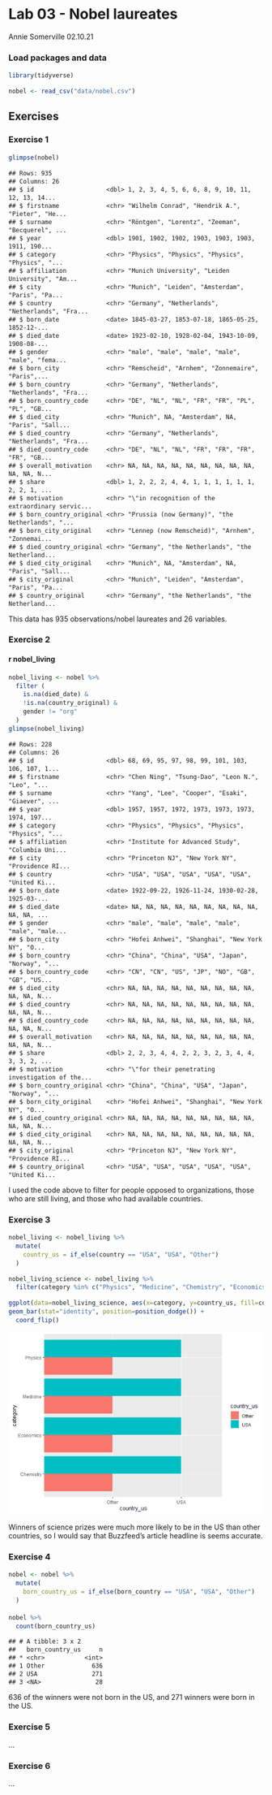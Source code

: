 Lab 03 - Nobel laureates
================
Annie Somerville
02.10.21

### Load packages and data

``` r
library(tidyverse) 
```

``` r
nobel <- read_csv("data/nobel.csv")
```

## Exercises

### Exercise 1

``` r
glimpse(nobel)
```

    ## Rows: 935
    ## Columns: 26
    ## $ id                    <dbl> 1, 2, 3, 4, 5, 6, 6, 8, 9, 10, 11, 12, 13, 14...
    ## $ firstname             <chr> "Wilhelm Conrad", "Hendrik A.", "Pieter", "He...
    ## $ surname               <chr> "Röntgen", "Lorentz", "Zeeman", "Becquerel", ...
    ## $ year                  <dbl> 1901, 1902, 1902, 1903, 1903, 1903, 1911, 190...
    ## $ category              <chr> "Physics", "Physics", "Physics", "Physics", "...
    ## $ affiliation           <chr> "Munich University", "Leiden University", "Am...
    ## $ city                  <chr> "Munich", "Leiden", "Amsterdam", "Paris", "Pa...
    ## $ country               <chr> "Germany", "Netherlands", "Netherlands", "Fra...
    ## $ born_date             <date> 1845-03-27, 1853-07-18, 1865-05-25, 1852-12-...
    ## $ died_date             <date> 1923-02-10, 1928-02-04, 1943-10-09, 1908-08-...
    ## $ gender                <chr> "male", "male", "male", "male", "male", "fema...
    ## $ born_city             <chr> "Remscheid", "Arnhem", "Zonnemaire", "Paris",...
    ## $ born_country          <chr> "Germany", "Netherlands", "Netherlands", "Fra...
    ## $ born_country_code     <chr> "DE", "NL", "NL", "FR", "FR", "PL", "PL", "GB...
    ## $ died_city             <chr> "Munich", NA, "Amsterdam", NA, "Paris", "Sall...
    ## $ died_country          <chr> "Germany", "Netherlands", "Netherlands", "Fra...
    ## $ died_country_code     <chr> "DE", "NL", "NL", "FR", "FR", "FR", "FR", "GB...
    ## $ overall_motivation    <chr> NA, NA, NA, NA, NA, NA, NA, NA, NA, NA, NA, N...
    ## $ share                 <dbl> 1, 2, 2, 2, 4, 4, 1, 1, 1, 1, 1, 1, 2, 2, 1, ...
    ## $ motivation            <chr> "\"in recognition of the extraordinary servic...
    ## $ born_country_original <chr> "Prussia (now Germany)", "the Netherlands", "...
    ## $ born_city_original    <chr> "Lennep (now Remscheid)", "Arnhem", "Zonnemai...
    ## $ died_country_original <chr> "Germany", "the Netherlands", "the Netherland...
    ## $ died_city_original    <chr> "Munich", NA, "Amsterdam", NA, "Paris", "Sall...
    ## $ city_original         <chr> "Munich", "Leiden", "Amsterdam", "Paris", "Pa...
    ## $ country_original      <chr> "Germany", "the Netherlands", "the Netherland...

This data has 935 observations/nobel laureates and 26 variables.

### Exercise 2

#### r nobel\_living

``` r
nobel_living <- nobel %>%
  filter (
    is.na(died_date) &
    !is.na(country_original) &
    gender != "org"
  )
glimpse(nobel_living)
```

    ## Rows: 228
    ## Columns: 26
    ## $ id                    <dbl> 68, 69, 95, 97, 98, 99, 101, 103, 106, 107, 1...
    ## $ firstname             <chr> "Chen Ning", "Tsung-Dao", "Leon N.", "Leo", "...
    ## $ surname               <chr> "Yang", "Lee", "Cooper", "Esaki", "Giaever", ...
    ## $ year                  <dbl> 1957, 1957, 1972, 1973, 1973, 1973, 1974, 197...
    ## $ category              <chr> "Physics", "Physics", "Physics", "Physics", "...
    ## $ affiliation           <chr> "Institute for Advanced Study", "Columbia Uni...
    ## $ city                  <chr> "Princeton NJ", "New York NY", "Providence RI...
    ## $ country               <chr> "USA", "USA", "USA", "USA", "USA", "United Ki...
    ## $ born_date             <date> 1922-09-22, 1926-11-24, 1930-02-28, 1925-03-...
    ## $ died_date             <date> NA, NA, NA, NA, NA, NA, NA, NA, NA, NA, NA, ...
    ## $ gender                <chr> "male", "male", "male", "male", "male", "male...
    ## $ born_city             <chr> "Hofei Anhwei", "Shanghai", "New York NY", "O...
    ## $ born_country          <chr> "China", "China", "USA", "Japan", "Norway", "...
    ## $ born_country_code     <chr> "CN", "CN", "US", "JP", "NO", "GB", "GB", "US...
    ## $ died_city             <chr> NA, NA, NA, NA, NA, NA, NA, NA, NA, NA, NA, N...
    ## $ died_country          <chr> NA, NA, NA, NA, NA, NA, NA, NA, NA, NA, NA, N...
    ## $ died_country_code     <chr> NA, NA, NA, NA, NA, NA, NA, NA, NA, NA, NA, N...
    ## $ overall_motivation    <chr> NA, NA, NA, NA, NA, NA, NA, NA, NA, NA, NA, N...
    ## $ share                 <dbl> 2, 2, 3, 4, 4, 2, 2, 3, 2, 3, 4, 4, 3, 3, 2, ...
    ## $ motivation            <chr> "\"for their penetrating investigation of the...
    ## $ born_country_original <chr> "China", "China", "USA", "Japan", "Norway", "...
    ## $ born_city_original    <chr> "Hofei Anhwei", "Shanghai", "New York NY", "O...
    ## $ died_country_original <chr> NA, NA, NA, NA, NA, NA, NA, NA, NA, NA, NA, N...
    ## $ died_city_original    <chr> NA, NA, NA, NA, NA, NA, NA, NA, NA, NA, NA, N...
    ## $ city_original         <chr> "Princeton NJ", "New York NY", "Providence RI...
    ## $ country_original      <chr> "USA", "USA", "USA", "USA", "USA", "United Ki...

I used the code above to filter for people opposed to organizations,
those who are still living, and those who had available countries.

### Exercise 3

``` r
nobel_living <- nobel_living %>%
  mutate(
    country_us = if_else(country == "USA", "USA", "Other")
  )
```

``` r
nobel_living_science <- nobel_living %>%
  filter(category %in% c("Physics", "Medicine", "Chemistry", "Economics"))
```

``` r
ggplot(data=nobel_living_science, aes(x=category, y=country_us, fill=country_us)) +
geom_bar(stat="identity", position=position_dodge()) +
  coord_flip()
```

![](lab-03_files/figure-gfm/barplot-1.png)<!-- -->

Winners of science prizes were much more likely to be in the US than
other countries, so I would say that Buzzfeed’s article headline is
seems accurate.

### Exercise 4

``` r
nobel <- nobel %>%
  mutate(
    born_country_us = if_else(born_country == "USA", "USA", "Other")
  )

nobel %>%
  count(born_country_us)
```

    ## # A tibble: 3 x 2
    ##   born_country_us     n
    ## * <chr>           <int>
    ## 1 Other             636
    ## 2 USA               271
    ## 3 <NA>               28

636 of the winners were not born in the US, and 271 winners were born in
the US.

### Exercise 5

…

### Exercise 6

…
